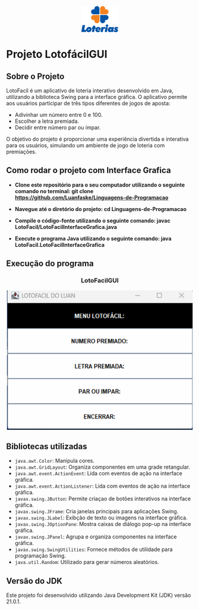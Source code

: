 <div align="center">
<img src="https://github.com/luan-fb/Linguagens-de-Programacao/blob/main/LotofacilGUI/img/Logo%20loteria.png?raw=true" width="100">
</div>

# Projeto LotofácilGUI

## Sobre o Projeto
LotoFacil é um aplicativo de loteria interativo desenvolvido em Java, utilizando a biblioteca Swing para a interface gráfica. O aplicativo permite aos usuários participar de três tipos diferentes de jogos de aposta:

- Adivinhar um número entre 0 e 100.
- Escolher a letra premiada.
- Decidir entre número par ou ímpar.
  
O objetivo do projeto é proporcionar uma experiência divertida e interativa para os usuários, simulando um ambiente de jogo de loteria com premiações.

## Como rodar o projeto com Interface Grafica

-  **Clone este repositório para o seu computador utilizando o seguinte comando no terminal:
git clone https://github.com/Luanfaske/Linguagens-de-Programacao**

- **Navegue até o diretório do projeto:
cd Linguagens-de-Programacao**

- **Compile o código-fonte utilizando o seguinte comando:
javac LotoFacil/LotoFacilInterfaceGrafica.java**

- **Execute o programa Java utilizando o seguinte comando:
java LotoFacil.LotoFacilInterfaceGrafica**

## Execução do programa

<div align="center">
  
  ### LotoFacilGUI
  
  <img src="https://github.com/luan-fb/Linguagens-de-Programacao/blob/main/LotofacilGUI/img/LotoFacilGUI.gif?raw=true" alt="LotoFacilGUI" width="500" height="auto">
</div>

## Bibliotecas utilizadas

- `java.awt.Color`: Manipula cores. 
- `java.awt.GridLayout`: Organiza componentes em uma grade retangular.
- `java.awt.event.ActionEvent`: Lida com eventos de ação na interface gráfica.
- `java.awt.event.ActionListener`: Lida com eventos de ação na interface gráfica.
- `javax.swing.JButton`: Permite criaçao de botões interativos na interface gráfica.
- `javax.swing.JFrame`: Cria janelas principais para aplicações Swing.
- `javax.swing.JLabel`: Exibção de texto ou imagens na interface gráfica.
- `javax.swing.JOptionPane`: Mostra caixas de diálogo pop-up na interface gráfica.
- `javax.swing.JPanel`: Agrupa e organiza componentes na interface gráfica.
- `javax.swing.SwingUtilities`: Fornece métodos de utilidade para programação Swing.
- `java.util.Random`: Utilizado para gerar números aleatórios.

## Versão do JDK

Este projeto foi desenvolvido utilizando Java Development Kit (JDK) versão 21.0.1.
